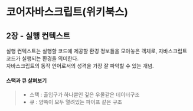# 코어자바스크립트(위키북스)


## 2장 - 실행 컨텍스트
실행 컨텍스트는 실행할 코드에 제공할 환경 정보들을 모아놓은 객체로, 자바스크립트 코드가 실행되는 환경을 의미한다.  
자바스크립트의 동작 언어로서의 성격을 가장 잘 파악할 수 있는 개념.

#### 스택과 큐 살펴보기
> - 스택 : 출입구가 하나뿐인 깊은 우물같은 데이터구조
> - 큐 : 양쪽이 모두 열려있는 파이프 같은 구조

